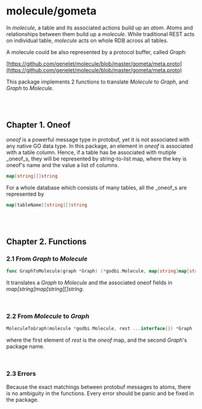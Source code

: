 # molecule/gometa

In _molecule_, a table and its associated actions build up an _atom_. Atoms and relationships between them build up a _molecule_. While traditional REST acts on individual table, _molecule_ acts on whole RDB across all tables.

A molecule could be also represented by a protocol buffer, called _Graph_:

[https://github.com/genelet/molecule/blob/master/gometa/meta.proto](https://github.com/genelet/molecule/blob/master/gometa/meta.proto)

This package implements 2 functions to translate _Molecule_ to _Graph_, and
_Graph_ to _Molecule_.

<br /><br />

## Chapter 1. Oneof

_oneof_ is a powerful message type in protobuf, yet it is not associated with
any native GO data type. In this package, an element in _oneof_ is associated
with a table column. Hence, if a table has be associated with mutiple _oneof_s,
they will be represented by string-to-list map, where the key is oneof's name
and the value a list of columns.

```go
map[string][]string
```

For a whole database which consists of many tables, all the _oneof_s are
represented by

```go
map[tableName][string][]string
```

<br /><br />

## Chapter 2. Functions

### 2.1 From _Graph_ to _Molecule_

```go
func GraphToMolecule(graph *Graph) (*godbi.Molecule, map[string]map[string][]string) {
```

It translates a _Graph_ to _Molecule_ and the associated oneof fields in _map[string]map[string][]string_.

<br />

### 2.2 From _Molecule_ to _Graph_

```go
MoleculeToGraph(molecule *godbi.Molecule, rest ...interface{}) *Graph
```

where the first element of _rest_ is the _oneof_ map, and the second _Graph_'s package name.


<br />

### 2.3 Errors

Because the exact matchings between protobuf messages to atoms, there is
no ambiguity in the functions. Every error should be panic and
be fixed in the package.

